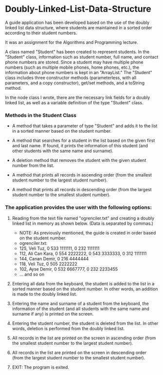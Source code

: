 # Doubly-Linked-List-Data-Structure
A guide application has been developed based on the use of the doubly linked list data structure, where students are maintained in a sorted order according to their student numbers. 

It was an assignment for the Algorithms and Programming lecture.


A class named "Student" has been created to represent students. In the "Student" class, information such as student number, full name, and contact phone numbers are stored. Since a student may have multiple phone numbers (such as multiple mobile phones, home phones, etc.), the information about phone numbers is kept in an "ArrayList." The "Student" class includes three constructor methods (parameterless, with all parameters, and a copy constructor), get/set methods, and a toString method.

In the node class I wrote, there are the necessary link fields for a doubly linked list, as well as a variable definition of the type "Student" class.

### Methods in the Student Class
- A method that takes a parameter of type "Student" and adds it to the list in a sorted manner based on the student number.

- A method that searches for a student in the list based on the given first and last name. If found, it prints the information of this student (and other students with the same name and surname).

- A deletion method that removes the student with the given student number from the list.

- A method that prints all records in ascending order (from the smallest student number to the largest student number).

- A method that prints all records in descending order (from the largest student number to the smallest student number).


### The application provides the user with the following options:

1. Reading from the text file named "ogrenciler.txt" and creating a doubly linked list in memory as shown below. (Data is separated by commas.)
     - NOTE: As previously mentioned, the guide is created in order based on the student number.
     - ogrenciler.txt:
     - 125, Veli Tuz, 0 533 1111111, 0 232 1111111
     - 112, Ali Can Kara, 0 554 2222222, 0 543 3333333, 0 312 1111111
     - 144, Canan Demir, 0 216 4444444
     - 118, Veli Tuz, 0 505 2222222
     - 102, Ayse Demir, 0 532 6667777, 0 232 2233455
     - ... and so on

2. Entering all data from the keyboard, the student is added to the list in a sorted manner based on the student number. In other words, an addition is made to the doubly linked list.

4. Entering the name and surname of a student from the keyboard, the information of the student (and all students with the same name and surname if any) is printed on the screen.

5. Entering the student number, the student is deleted from the list. In other words, deletion is performed from the doubly linked list.

6. All records in the list are printed on the screen in ascending order (from the smallest student number to the largest student number).

7. All records in the list are printed on the screen in descending order (from the largest student number to the smallest student number).

8. EXIT: The program is exited.

